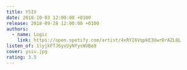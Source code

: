 ```yaml
---
title: YSIV
date: 2018-10-03 12:00:00 +0100
release: 2018-09-28 12:00:00 +0100
authors:
  - name: Logic
    link: https://open.spotify.com/artist/4xRYI6VqpkE3UwrDrAZL8L
listen_of: 1lyjkFTJ6yxUyNYysWVBo9
cover: ysiv.jpg
rating: 3.5
---
```

